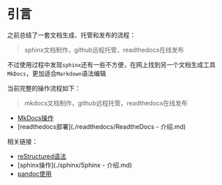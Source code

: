 # 引言

之前总结了一套文档生成、托管和发布的流程：

>sphinx文档制作，github远程托管，readthedocs在线发布

不过使用过程中发现`sphinx`还有一些不方便，在网上找到另一个文档生成工具`MkDocs`，更加适合`Markdown`语法编辑

当前完整的操作流程如下：

>mkdocs文档制作，github远程托管，readthedocs在线发布

* [MkDocs操作](./mkdocs/引言.md)
* [readthedocs部署](./readthedocs/ReadtheDocs - 介绍.md)
  
相关链接：

* [reStructured语法](./reStructuredText/reStructuredText-常用语法.md)
* [sphinx操作](./sphinx/Sphinx - 介绍.md)
* [pandoc使用](./pandoc-文档转换工具.md)